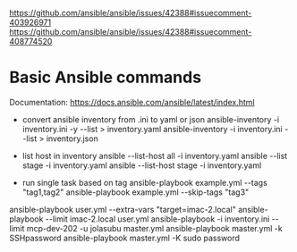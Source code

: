 https://github.com/ansible/ansible/issues/42388#issuecomment-403926971
https://github.com/ansible/ansible/issues/42388#issuecomment-408774520

# Basic Ansible commands
Documentation: https://docs.ansible.com/ansible/latest/index.html



- convert ansible inventory from .ini to yaml or json
ansible-inventory -i inventory.ini -y --list > inventory.yaml
ansible-inventory -i inventory.ini --list > inventory.json

- list host in inventory
ansible --list-host all -i inventory.yaml
ansible --list stage -i inventory.yaml
ansible --list-host stage -i inventory.yaml



- run single task based on tag
ansible-playbook example.yml --tags "tag1,tag2"
ansible-playbook example.yml --skip-tags "tag3"


ansible-playbook user.yml --extra-vars "target=imac-2.local"
ansible-playbook --limit imac-2.local user.yml
ansible-playbook -i inventory.ini --limit mcp-dev-202 -u jolasubu master.yml
ansible-playbook master.yml -k SSHpassword
ansible-playbook master.yml -K  sudo password